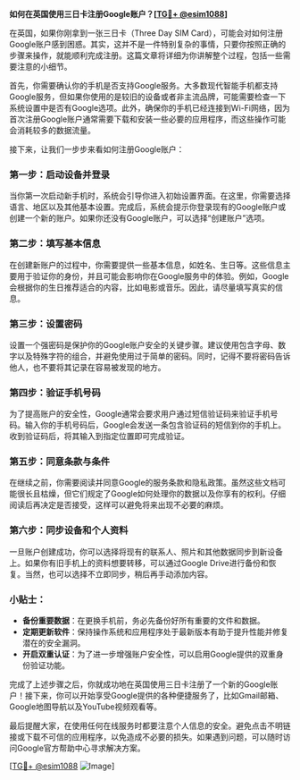 **如何在英国使用三日卡注册Google账户？[[TG💪+ @esim1088](https://t.me/s/esim1088)]**

在英国，如果你刚拿到一张三日卡（Three Day SIM Card），可能会对如何注册Google账户感到困惑。其实，这并不是一件特别复杂的事情，只要你按照正确的步骤来操作，就能顺利完成注册。这篇文章将详细为你讲解整个过程，包括一些需要注意的小细节。

首先，你需要确认你的手机是否支持Google服务。大多数现代智能手机都支持Google服务，但如果你使用的是较旧的设备或者非主流品牌，可能需要检查一下系统设置中是否有Google选项。此外，确保你的手机已经连接到Wi-Fi网络，因为首次注册Google账户通常需要下载和安装一些必要的应用程序，而这些操作可能会消耗较多的数据流量。

接下来，让我们一步步来看如何注册Google账户：

### 第一步：启动设备并登录
当你第一次启动新手机时，系统会引导你进入初始设置界面。在这里，你需要选择语言、地区以及其他基本设置。完成后，系统会提示你登录现有的Google账户或创建一个新的账户。如果你还没有Google账户，可以选择“创建账户”选项。

### 第二步：填写基本信息
在创建新账户的过程中，你需要提供一些基本信息，如姓名、生日等。这些信息主要用于验证你的身份，并且可能会影响你在Google服务中的体验。例如，Google会根据你的生日推荐适合的内容，比如电影或音乐。因此，请尽量填写真实的信息。

### 第三步：设置密码
设置一个强密码是保护你的Google账户安全的关键步骤。建议使用包含字母、数字以及特殊字符的组合，并避免使用过于简单的密码。同时，记得不要将密码告诉他人，也不要将其记录在容易被发现的地方。

### 第四步：验证手机号码
为了提高账户的安全性，Google通常会要求用户通过短信验证码来验证手机号码。输入你的手机号码后，Google会发送一条包含验证码的短信到你的手机上。收到验证码后，将其输入到指定位置即可完成验证。

### 第五步：同意条款与条件
在继续之前，你需要阅读并同意Google的服务条款和隐私政策。虽然这些文档可能很长且枯燥，但它们规定了Google如何处理你的数据以及你享有的权利。仔细阅读后再决定是否接受，这样可以避免将来出现不必要的麻烦。

### 第六步：同步设备和个人资料
一旦账户创建成功，你可以选择将现有的联系人、照片和其他数据同步到新设备上。如果你有旧手机上的资料想要转移，可以通过Google Drive进行备份和恢复。当然，也可以选择不立即同步，稍后再手动添加内容。

### 小贴士：
- **备份重要数据**：在更换手机前，务必先备份好所有重要的文件和数据。
- **定期更新软件**：保持操作系统和应用程序处于最新版本有助于提升性能并修复潜在的安全漏洞。
- **开启双重认证**：为了进一步增强账户安全性，可以启用Google提供的双重身份验证功能。

完成了上述步骤之后，你就成功地在英国使用三日卡注册了一个新的Google账户！接下来，你可以开始享受Google提供的各种便捷服务了，比如Gmail邮箱、Google地图导航以及YouTube视频观看等。

最后提醒大家，在使用任何在线服务时都要注意个人信息的安全。避免点击不明链接或下载不可信的应用程序，以免造成不必要的损失。如果遇到问题，可以随时访问Google官方帮助中心寻求解决方案。

[[TG💪+ @esim1088](https://t.me/s/esim1088) ![Image](https://i.postimg.cc/4NQfJmqS/Snipaste-2025-05-13-00-14-12.png)]